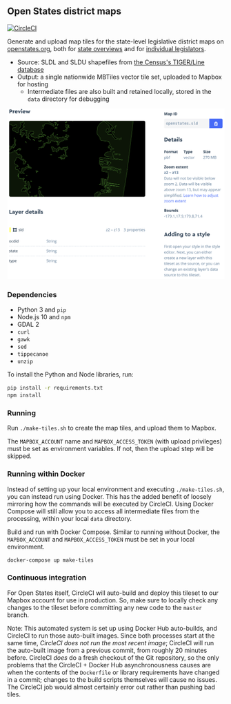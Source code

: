 ## Open States district maps

[![CircleCI](https://circleci.com/gh/openstates/openstates-district-maps/tree/master.svg?style=svg)](https://circleci.com/gh/openstates/openstates-district-maps/tree/master)

Generate and upload map tiles for the state-level legislative district maps on [openstates.org](https://openstates.org/), both for [state overviews](https://openstates.org/ca/) and for [individual legislators](https://openstates.org/person/tim-ashe-4mV4UFZqI2WsxsnYXLM8Vb/).

- Source: SLDL and SLDU shapefiles from [the Census's TIGER/Line database](https://www.census.gov/geo/maps-data/data/tiger-line.html)
- Output: a single nationwide MBTiles vector tile set, uploaded to Mapbox for hosting
  - Intermediate files are also built and retained locally, stored in the `data` directory for debugging

![](tileset-screenshot.png)

### Dependencies

- Python 3 and `pip`
- Node.js 10 and `npm`
- GDAL 2
- `curl`
- `gawk`
- `sed`
- `tippecanoe`
- `unzip`

To install the Python and Node libraries, run:

```bash
pip install -r requirements.txt
npm install
```

### Running

Run `./make-tiles.sh` to create the map tiles, and upload them to Mapbox.

The `MAPBOX_ACCOUNT` name and `MAPBOX_ACCESS_TOKEN` (with upload privileges) must be set as environment variables. If not, then the upload step will be skipped.

### Running within Docker

Instead of setting up your local environment and executing `./make-tiles.sh`, you can instead run using Docker. This has the added benefit of loosely mirroring how the commands will be executed by CircleCI. Using Docker Compose will still allow you to access all intermediate files from the processing, within your local `data` directory.

Build and run with Docker Compose. Similar to running without Docker, the `MAPBOX_ACCOUNT` and `MAPBOX_ACCESS_TOKEN` must be set in your local environment.

```bash
docker-compose up make-tiles
```

### Continuous integration

For Open States itself, CircleCI will auto-build and deploy this tileset to our Mapbox account for use in production. So, make sure to locally check any changes to the tileset before committing any new code to the `master` branch.

Note: This automated system is set up using Docker Hub auto-builds, and CircleCI to run those auto-built images. Since both processes start at the same time, _CircleCI does not run the most recent image_; CircleCI will run the auto-built image from a previous commit, from roughly 20 minutes before. CircleCI _does_ do a fresh checkout of the Git repository, so the only problems that the CircleCI + Docker Hub asynchronousness causes are when the contents of the `Dockerfile` or library requirements have changed in a commit; changes to the build scripts themselves will cause no issues. The CircleCI job would almost certainly error out rather than pushing bad tiles.
